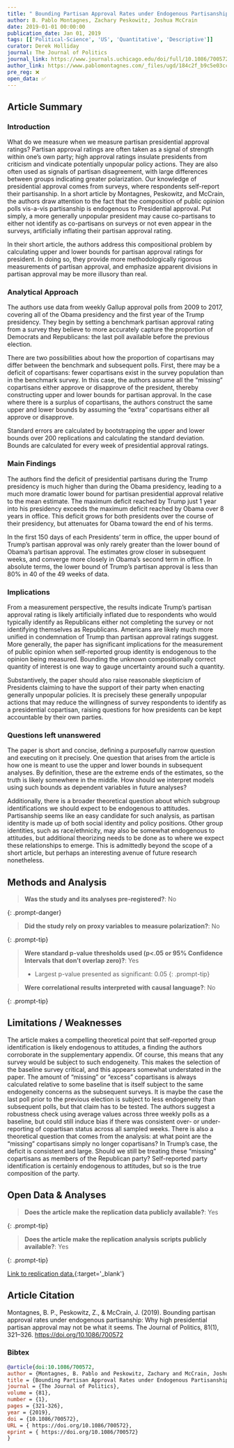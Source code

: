 ```yaml
---
title: " Bounding Partisan Approval Rates under Endogenous Partisanship: Why High Presidential Partisan Approval May Not Be What It Seems"
author: B. Pablo Montagnes, Zachary Peskowitz, Joshua McCrain
date: 2019-01-01 00:00:00
publication_date: Jan 01, 2019
tags: [['Political-Science', 'US', 'Quantitative', 'Descriptive']]
curator: Derek Holliday
journal: The Journal of Politics
journal_link: https://www.journals.uchicago.edu/doi/full/10.1086/700572
author_link: https://www.pablomontagnes.com/_files/ugd/184c2f_b9c5e03ccfc1443c93b9fcec4ae0b8db.pdf
pre_reg: ❌
open_data: ✅
---
```


## Article Summary

### Introduction ###
What do we measure when we measure partisan presidential approval ratings? Partisan approval ratings are often taken as a signal of strength within one’s own party; high approval ratings insulate presidents from criticism and vindicate potentially unpopular policy actions. They are also often used as signals of partisan disagreement, with large differences between groups indicating greater polarization. Our knowledge of presidential approval comes from surveys, where respondents self-report their partisanship. In a short article by Montagnes, Peskowitz, and McCrain, the authors draw attention to the fact that the composition of public opinion polls vis-a-vis partisanship is endogenous to Presidential approval. Put simply, a more generally unpopular president may cause co-partisans to either not identify as co-partisans on surveys or not even appear in the surveys, artificially inflating their partisan approval rating.

In their short article, the authors address this compositional problem by calculating upper and lower bounds for partisan approval ratings for president. In doing so, they provide more methodologically rigorous measurements of partisan approval, and emphasize apparent divisions in partisan approval may be more illusory than real. 

### Analytical Approach ###
The authors use data from weekly Gallup approval polls from 2009 to 2017, covering all of the Obama presidency and the first year of the Trump presidency. They begin by setting a benchmark partisan approval rating from a survey they believe to more accurately capture the proportion of Democrats and Republicans: the last poll available before the previous election. 

There are two possibilities about how the proportion of copartisans may differ between the benchmark and subsequent polls. First, there may be a deficit of copartisans: fewer copartisans exist in the survey population than in the benchmark survey. In this case, the authors assume all the “missing” copartisans either approve or disapprove of the president, thereby constructing upper and lower bounds for partisan approval. In the case where there is a surplus of copartisans, the authors construct the same upper and lower bounds by assuming the “extra” copartisans either all approve or disapprove.

Standard errors are calculated by bootstrapping the upper and lower bounds over 200 replications and calculating the standard deviation. Bounds are calculated for every week of presidential approval ratings.

### Main Findings ###
The authors find the deficit of presidential partisans during the Trump presidency is much higher than during the Obama presidency, leading to a much more dramatic lower bound for partisan presidential approval relative to the mean estimate. The maximum deficit reached by Trump just 1 year into his presidency exceeds the maximum deficit reached by Obama over 8 years in office. This deficit grows for both presidents over the course of their presidency, but attenuates for Obama toward the end of his terms.

In the first 150 days of each Presidents’ term in office, the upper bound of Trump’s partisan approval was only rarely greater than the lower bound of Obama’s partisan approval. The estimates grow closer in subsequent weeks, and converge more closely in Obama’s second term in office. In absolute terms, the lower bound of Trump’s partisan approval is less than 80% in 40 of the 49 weeks of data.

### Implications ###
From a measurement perspective, the results indicate Trump’s partisan approval rating is likely artificially inflated due to respondents who would typically identify as Republicans either not completing the survey or not identifying themselves as Republicans. Americans are likely much more unified in condemnation of Trump than partisan approval ratings suggest. More generally, the paper has significant implications for the measurement of public opinion when self-reported group identity is endogenous to the opinion being measured. Bounding the unknown compositionally correct quantity of interest is one way to gauge uncertainty around such a quantity. 

Substantively, the paper should also raise reasonable skepticism of Presidents claiming to have the support of their party when enacting generally unpopular policies. It is precisely these generally unpopular actions that may reduce the willingness of survey respondents to identify as a presidential copartisan, raising questions for how presidents can be kept accountable by their own parties.

### Questions left unanswered ###
The paper is short and concise, defining a purposefully narrow question and executing on it precisely. One question that arises from the article is how one is meant to use the upper and lower bounds in subsequent analyses. By definition, these are the extreme ends of the estimates, so the truth is likely somewhere in the middle. How should we interpret models using such bounds as dependent variables in future analyses?

Additionally, there is a broader theoretical question about which subgroup identifications we should expect to be endogenous to attitudes. Partisanship seems like an easy candidate for such analysis, as partisan identity is made up of both social identity and policy positions. Other group identities, such as race/ethnicity, may also be somewhat endogenous to attitudes, but additional theorizing needs to be done as to where we expect these relationships to emerge. This is admittedly beyond the scope of a short article, but perhaps an interesting avenue of future research nonetheless.


## Methods and Analysis

> **Was the study and its analyses pre-registered?**: No
> 
{: .prompt-danger}

> **Did the study rely on proxy variables to measure polarization?**: No
> 
> 
> 
{: .prompt-tip}


> **Were standard p-value thresholds used (p<.05 or 95% Confidence Intervals that don’t overlap zero)?**: Yes
> 
> - Largest p-value presented as significant: 0.05
{: .prompt-tip}

> **Were correlational results interpreted with causal language?**: No
> 
{: .prompt-tip}

## Limitations / Weaknesses

The article makes a compelling theoretical point that self-reported group identification is likely endogenous to attitudes, a finding the authors corroborate in the supplementary appendix. Of course, this means that any survey would be subject to such endogeneity. This makes the selection of the baseline survey critical, and this appears somewhat understated in the paper. The amount of “missing” or “excess” copartisans is always calculated relative to some baseline that is itself subject to the same endogeneity concerns as the subsequent surveys. It is maybe the case the last poll prior to the previous election is subject to less endogeneity than subsequent polls, but that claim has to be tested. The authors suggest a robustness check using average values across three weekly polls as a baseline, but could still induce bias if there was consistent over- or under-reporting of copartisan status across all sampled weeks.  There is also a theoretical question that comes from the analysis: at what point are the “missing” copartisans simply no longer copartisans? In Trump’s case, the deficit is consistent and large. Should we still be treating these “missing” copartisans as members of the Republican party? Self-reported party identification is certainly endogenous to attitudes, but so is the true composition of the party.

## Open Data & Analyses

> **Does the article make the replication data publicly available?**: Yes
> 
{: .prompt-tip}

> **Does the article make the replication analysis scripts publicly available?**: Yes
> 
{: .prompt-tip}


[Link to replication data.](https://dataverse.harvard.edu/dataset.xhtml?persistentId=doi:10.7910/DVN/EJRNK0){:target='_blank'}

## Article Citation

Montagnes, B. P., Peskowitz, Z., & McCrain, J. (2019). Bounding partisan approval rates under endogenous partisanship: Why high presidential partisan approval may not be what it seems. The Journal of Politics, 81(1), 321–326. https://doi.org/10.1086/700572

### Bibtex

```bibtex
@article{doi:10.1086/700572,
author = {Montagnes, B. Pablo and Peskowitz, Zachary and McCrain, Joshua},
title = {Bounding Partisan Approval Rates under Endogenous Partisanship: Why High Presidential Partisan Approval May Not Be What It Seems},
journal = {The Journal of Politics},
volume = {81},
number = {1},
pages = {321-326},
year = {2019},
doi = {10.1086/700572},
URL = { https://doi.org/10.1086/700572},
eprint = { https://doi.org/10.1086/700572}
}

```

